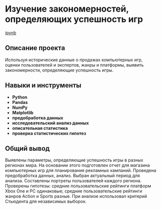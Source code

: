 # Изучение закономерностей, определяющих успешность игр

[ipynb](https://github.com/AndrTolstov/Portfolio/blob/main/Analyzing%20Games/Analyzing%20Games.ipynb)

## Описание проекта

Используя исторические данные о продажах компьютерных игр, оценки пользователей и экспертов, жанры и платформы, выявить закономерности, определяющие успешность игры.



## Навыки и инструменты

- **Python**
- **Pandas** 
- **NumPy** 
- **Matplotlib**
- **предобработка данных**
- **исследовательский анализ данных**
- **описательная статистика**
- **проверка статистических гипотез**

## 

## Общий вывод

Выявлены параметры, определяющие успешность игры в разных регионах мира. На
основании этого подготовлен отчет для магазина компьютерных игр для планирования
рекламных кампаний. Проведена предобработка данных, анализ. Выбран актуальный
период для анализа. Составлены портреты пользователей каждого региона. Проверены
гипотезы: средние пользовательские рейтинги платформ Xbox One и PC одинаковые;
средние пользовательские рейтинги жанров Action и Sports разные. При анализе использовал критерий Стьюдента для независимых выборок.